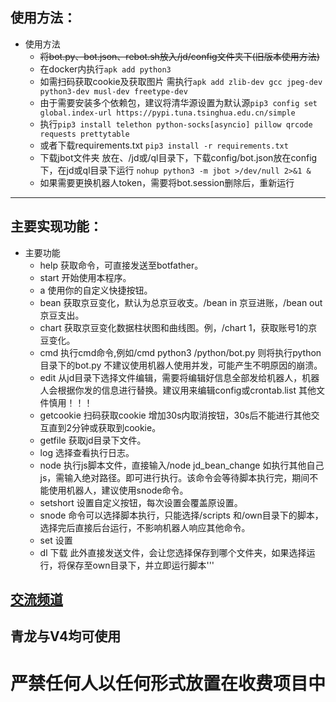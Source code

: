 
## 使用方法：
- 使用方法
    - ~~将bot.py、bot.json、rebot.sh放入/jd/config文件夹下(旧版本使用方法)~~
    - 在docker内执行`apk add python3`
    - 如需扫码获取cookie及获取图片 需执行`apk add zlib-dev gcc jpeg-dev python3-dev musl-dev freetype-dev`
    - 由于需要安装多个依赖包，建议将清华源设置为默认源`pip3 config set global.index-url https://pypi.tuna.tsinghua.edu.cn/simple`
    - 执行`pip3 install telethon python-socks[asyncio] pillow qrcode requests prettytable`
    - 或者下载requirements.txt `pip3 install -r requirements.txt`
    - 下载jbot文件夹 放在、/jd或/ql目录下，下载config/bot.json放在config下，在jd或ql目录下运行 `nohup python3 -m jbot >/dev/null 2>&1 &`
    - 如果需要更换机器人token，需要将bot.session删除后，重新运行 
***
## 主要实现功能：
- 主要功能
    - help 获取命令，可直接发送至botfather。
    - start 开始使用本程序。
    - a 使用你的自定义快捷按钮。
    - bean 获取京豆变化，默认为总京豆收支。/bean in 京豆进账，/bean out 京豆支出。
    - chart 获取京豆变化数据柱状图和曲线图。例，/chart 1，获取账号1的京豆变化。
    - cmd 执行cmd命令,例如/cmd python3 /python/bot.py 则将执行python目录下的bot.py 不建议使用机器人使用并发，可能产生不明原因的崩溃。 
    - edit 从jd目录下选择文件编辑，需要将编辑好信息全部发给机器人，机器人会根据你发的信息进行替换。建议用来编辑config或crontab.list 其他文件慎用！！！
    - getcookie 扫码获取cookie 增加30s内取消按钮，30s后不能进行其他交互直到2分钟或获取到cookie。
    - getfile 获取jd目录下文件。
    - log 选择查看执行日志。
    - node 执行js脚本文件，直接输入/node jd_bean_change 如执行其他自己js，需输入绝对路径。即可进行执行。该命令会等待脚本执行完，期间不能使用机器人，建议使用snode命令。
    - setshort 设置自定义按钮，每次设置会覆盖原设置。
    - snode 命令可以选择脚本执行，只能选择/scripts 和/own目录下的脚本，选择完后直接后台运行，不影响机器人响应其他命令。 
    - set 设置
    - dl 下载
    此外直接发送文件，会让您选择保存到哪个文件夹，如果选择运行，将保存至own目录下，并立即运行脚本'''

## [交流频道](https://t.me/tiangongtong)

## 青龙与V4均可使用

# 严禁任何人以任何形式放置在收费项目中